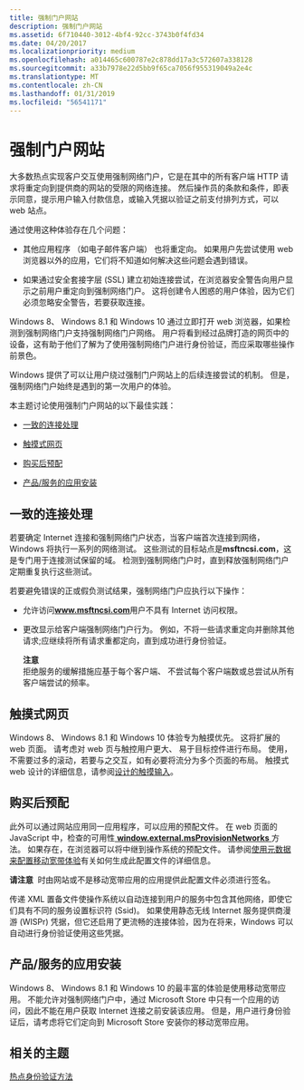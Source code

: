 ```yaml
---
title: 强制门户网站
description: 强制门户网站
ms.assetid: 6f710440-3012-4bf4-92cc-3743b0f4fd34
ms.date: 04/20/2017
ms.localizationpriority: medium
ms.openlocfilehash: a014465c600787e2c878dd17a3c572607a338128
ms.sourcegitcommit: a33b7978e22d5bb9f65ca7056f955319049a2e4c
ms.translationtype: MT
ms.contentlocale: zh-CN
ms.lasthandoff: 01/31/2019
ms.locfileid: "56541171"
---
```

# <a name="captive-portals"></a>强制门户网站


大多数热点实现客户交互使用强制网络门户，它是在其中的所有客户端 HTTP 请求将重定向到提供商的网站的受限的网络连接。 然后操作员的条款和条件，即表示同意，提示用户输入付款信息，或输入凭据以验证之前支付排列方式，可以 web 站点。

通过使用这种体验存在几个问题：

-   其他应用程序 （如电子邮件客户端） 也将重定向。 如果用户先尝试使用 web 浏览器以外的应用，它们将不知道如何解决这些问题会遇到错误。

-   如果通过安全套接字层 (SSL) 建立初始连接尝试，在浏览器安全警告向用户显示之前用户重定向到强制网络门户。 这将创建令人困惑的用户体验，因为它们必须忽略安全警告，若要获取连接。

Windows 8、 Windows 8.1 和 Windows 10 通过立即打开 web 浏览器，如果检测到强制网络门户支持强制网络门户网络。 用户将看到经过品牌打造的网页中的设备，这有助于他们了解为了使用强制网络门户进行身份验证，而应采取哪些操作前景色。

Windows 提供了可以让用户绕过强制门户网站上的后续连接尝试的机制。 但是，强制网络门户始终是遇到的第一次用户的体验。

本主题讨论使用强制门户网站的以下最佳实践：

-   [一致的连接处理](#cch)

-   [触摸式网页](#touchfr)

-   [购买后预配](#pap)

-   [产品/服务的应用安装](#appinst)

## <a name="span-idcchspanspan-idcchspanconsistent-connection-handling"></a><span id="cch"></span><span id="CCH"></span>一致的连接处理


若要确定 Internet 连接和强制网络门户状态，当客户端首次连接到网络，Windows 将执行一系列的网络测试。 这些测试的目标站点是**msftncsi.com**，这是专门用于连接测试保留的域。 检测到强制网络门户时，直到释放强制网络门户定期重复执行这些测试。

若要避免错误的正或假负测试结果，强制网络门户应执行以下操作：

- 允许访问<strong>www.msftncsi.com</strong>用户不具有 Internet 访问权限。

- 更改显示给客户端强制网络门户行为。 例如，不将一些请求重定向并删除其他请求;应继续将所有请求重都定向，直到成功进行身份验证。

  **注意**  
  拒绝服务的缓解措施应基于每个客户端、 不尝试每个客户端数或总尝试从所有客户端尝试的频率。

     

## <a name="span-idtouchfrspanspan-idtouchfrspantouch-friendly-web-pages"></a><span id="touchfr"></span><span id="TOUCHFR"></span>触摸式网页


Windows 8、 Windows 8.1 和 Windows 10 体验专为触摸优先。 这将扩展的 web 页面。 请考虑对 web 页与触控用户更大、 易于目标控件进行布局。 使用，不需要过多的滚动，若要与之交互，如有必要将流分为多个页面的布局。 触摸式 web 设计的详细信息，请参阅[设计的触摸输入](https://msdn.microsoft.com/library/windows/apps/hh465415.aspx)。

## <a name="span-idpapspanspan-idpapspanprovision-after-purchase"></a><span id="pap"></span><span id="PAP"></span>购买后预配


此外可以通过网站应用同一应用程序，可以应用的预配文件。 在 web 页面的 JavaScript 中，检查的可用性[ **window.external.msProvisionNetworks** ](https://msdn.microsoft.com/library/dn529170)方法。 如果存在，在浏览器可以将中继到操作系统的预配文件。 请参阅[使用元数据来配置移动宽带体验](using-metadata-to-configure-mobile-broadband-experiences.md)有关如何生成此配置文件的详细信息。

**请注意**  时由网站或不是移动宽带应用的应用提供此配置文件必须进行签名。

 

传递 XML 置备文件使操作系统以自动连接到用户的服务中包含其他网络，即使它们具有不同的服务设置标识符 (Ssid)。 如果使用静态无线 Internet 服务提供商漫游 (WISPr) 凭据，但它还启用了更流畅的连接体验，因为在将来，Windows 可以自动进行身份验证使用这些凭据。

## <a name="span-idappinstspanspan-idappinstspanoffer-app-installation"></a><span id="appinst"></span><span id="APPINST"></span>产品/服务的应用安装


Windows 8、 Windows 8.1 和 Windows 10 的最丰富的体验是使用移动宽带应用。 不能允许对强制网络门户中，通过 Microsoft Store 中只有一个应用的访问，因此不能在用户获取 Internet 连接之前安装该应用。 但是，用户进行身份验证后，请考虑将它们定向到 Microsoft Store 安装你的移动宽带应用。

## <a name="span-idrelatedtopicsspanrelated-topics"></a><span id="related_topics"></span>相关的主题


[热点身份验证方法](hotspot-authentication-methods.md)

 

 






